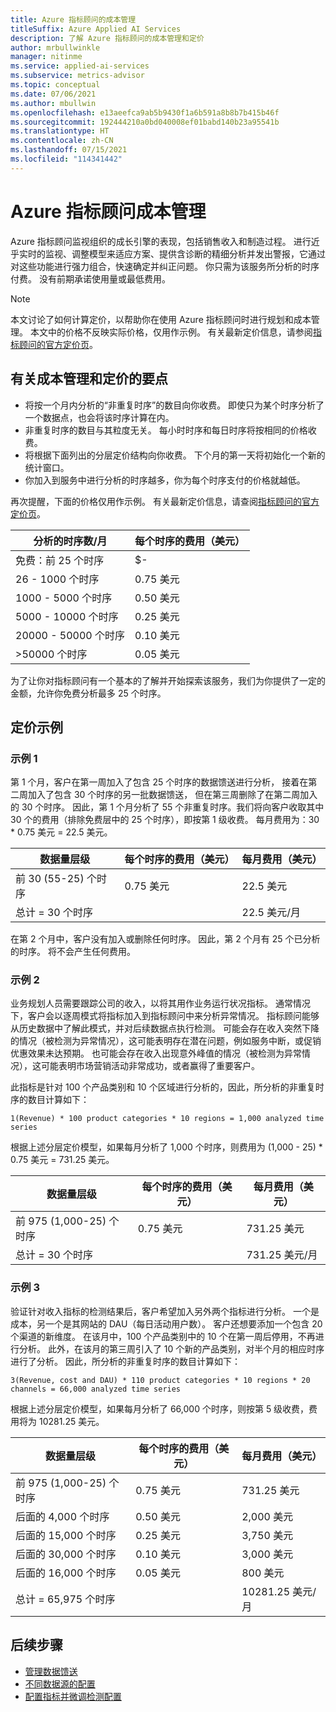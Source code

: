 ```yaml
---
title: Azure 指标顾问的成本管理
titleSuffix: Azure Applied AI Services
description: 了解 Azure 指标顾问的成本管理和定价
author: mrbullwinkle
manager: nitinme
ms.service: applied-ai-services
ms.subservice: metrics-advisor
ms.topic: conceptual
ms.date: 07/06/2021
ms.author: mbullwin
ms.openlocfilehash: e13aeefca9ab5b9430f1a6b591a8b8b7b415b46f
ms.sourcegitcommit: 192444210a0bd040008ef01babd140b23a95541b
ms.translationtype: HT
ms.contentlocale: zh-CN
ms.lasthandoff: 07/15/2021
ms.locfileid: "114341442"
---
```

# <a name="azure-metrics-advisor-cost-management"></a>Azure 指标顾问成本管理

Azure 指标顾问监视组织的成长引擎的表现，包括销售收入和制造过程。 进行近乎实时的监视、调整模型来适应方案、提供含诊断的精细分析并发出警报，它通过对这些功能进行强力组合，快速确定并纠正问题。 你只需为该服务所分析的时序付费。 没有前期承诺使用量或最低费用。

> [!NOTE]
> 本文讨论了如何计算定价，以帮助你在使用 Azure 指标顾问时进行规划和成本管理。 本文中的价格不反映实际价格，仅用作示例。 有关最新定价信息，请参阅[指标顾问的官方定价页](https://azure.microsoft.com/pricing/details/metrics-advisor/)。  

## <a name="key-points-about-cost-management-and-pricing"></a>有关成本管理和定价的要点

- 将按一个月内分析的“非重复时序”的数目向你收费。 即使只为某个时序分析了一个数据点，也会将该时序计算在内。
- 非重复时序的数目与其粒度无关。 每小时时序和每日时序将按相同的价格收费。 
- 将根据下面列出的分层定价结构向你收费。 下个月的第一天将初始化一个新的统计窗口。  
- 你加入到服务中进行分析的时序越多，你为每个时序支付的价格就越低。 

再次提醒，下面的价格仅用作示例。 有关最新定价信息，请查阅[指标顾问的官方定价页](https://azure.microsoft.com/pricing/details/metrics-advisor/)。

| 分析的时序数/月| 每个时序的费用（美元） |
|--------|-----|
| 免费：前 25 个时序 | $- |
| 26 - 1000 个时序 | 0\.75 美元 |
| 1000 - 5000 个时序 | 0\.50 美元 |
| 5000 - 10000 个时序 | 0\.25 美元|
| 20000 - 50000 个时序| 0\.10 美元|
| >50000 个时序 | 0\.05 美元 |


为了让你对指标顾问有一个基本的了解并开始探索该服务，我们为你提供了一定的金额，允许你免费分析最多 25 个时序。 

## <a name="pricing-examples"></a>定价示例

### <a name="example-1"></a>示例 1
<!-- introduce statistic window-->

第 1 个月，客户在第一周加入了包含 25 个时序的数据馈送进行分析， 接着在第二周加入了包含 30 个时序的另一批数据馈送， 但在第三周删除了在第二周加入的 30 个时序。 因此，第 1 个月分析了 55 个非重复时序。我们将向客户收取其中 30 个的费用（排除免费层中的 25 个时序），即按第 1 级收费。 每月费用为：30 * 0.75 美元 = 22.5 美元。 

| 数据量层级 | 每个时序的费用（美元） | 每月费用（美元） | 
| ------------| ----------------- | ----------- |
| 前 30 (55-25) 个时序 | 0\.75 美元 | 22.5 美元 |
| 总计 = 30 个时序 | | 22.5 美元/月 |

在第 2 个月中，客户没有加入或删除任何时序。 因此，第 2 个月有 25 个已分析的时序。 将不会产生任何费用。 

### <a name="example-2"></a>示例 2
<!-- introduce how time series is calculated-->

业务规划人员需要跟踪公司的收入，以将其用作业务运行状况指标。 通常情况下，客户会以逐周模式将指标加入到指标顾问中来分析异常情况。 指标顾问能够从历史数据中了解此模式，并对后续数据点执行检测。 可能会存在收入突然下降的情况（被检测为异常情况），这可能表明存在潜在问题，例如服务中断，或促销优惠效果未达预期。 也可能会存在收入出现意外峰值的情况（被检测为异常情况），这可能表明市场营销活动非常成功，或者赢得了重要客户。 

此指标是针对 100 个产品类别和 10 个区域进行分析的，因此，所分析的非重复时序的数目计算如下： 

```
1(Revenue) * 100 product categories * 10 regions = 1,000 analyzed time series
```

根据上述分层定价模型，如果每月分析了 1,000 个时序，则费用为 (1,000 - 25) * 0.75 美元 = 731.25 美元。 

| 数据量层级 | 每个时序的费用（美元） | 每月费用（美元） | 
| ------------| ----------------- | ----------- |
| 前 975 (1,000-25) 个时序 | 0\.75 美元 | 731.25 美元 |
| 总计 = 30 个时序 | | 731.25 美元/月 |

### <a name="example-3"></a>示例 3
<!-- introduce cost for multiple metrics and -->

验证针对收入指标的检测结果后，客户希望加入另外两个指标进行分析。 一个是成本，另一个是其网站的 DAU（每日活动用户数）。 客户还想要添加一个包含 20 个渠道的新维度。 在该月中，100 个产品类别中的 10 个在第一周后停用，不再进行分析。 此外，在该月的第三周引入了 10 个新的产品类别，对半个月的相应时序进行了分析。 因此，所分析的非重复时序的数目计算如下： 

```    
3(Revenue, cost and DAU) * 110 product categories * 10 regions * 20 channels = 66,000 analyzed time series
```

根据上述分层定价模型，如果每月分析了 66,000 个时序，则按第 5 级收费，费用将为 10281.25 美元。 

| 数据量层级 | 每个时序的费用（美元） | 每月费用（美元） | 
| ------------| ----------------- | ----------- |
| 前 975 (1,000-25) 个时序 | 0\.75 美元 | 731.25 美元 |
| 后面的 4,000 个时序 | 0\.50 美元 | 2,000 美元 |
| 后面的 15,000 个时序 | 0\.25 美元 | 3,750 美元 |
| 后面的 30,000 个时序 | 0\.10 美元 | 3,000 美元 |
| 后面的 16,000 个时序 | 0\.05 美元 | 800 美元 |
| 总计 = 65,975 个时序 | | 10281.25 美元/月 |

## <a name="next-steps"></a>后续步骤

- [管理数据馈送](how-tos/manage-data-feeds.md)
- [不同数据源的配置](data-feeds-from-different-sources.md)
- [配置指标并微调检测配置](how-tos/configure-metrics.md)


